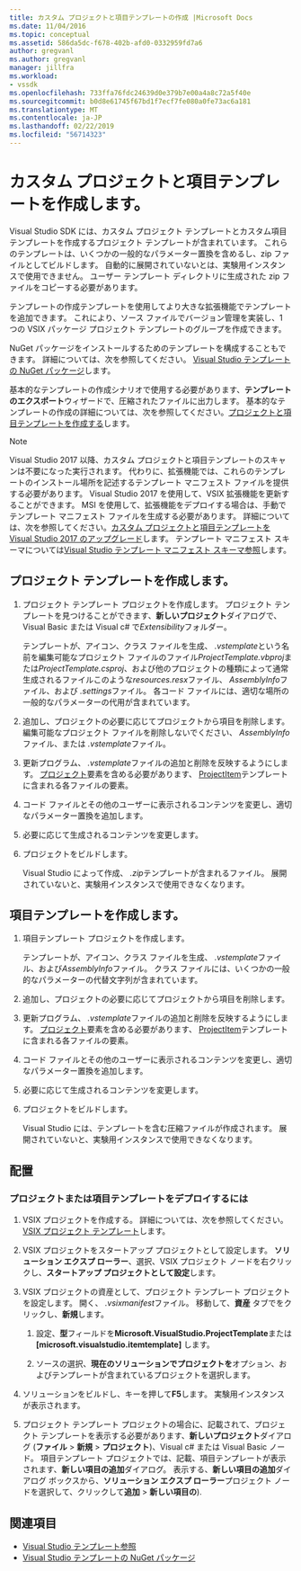 ```yaml
---
title: カスタム プロジェクトと項目テンプレートの作成 |Microsoft Docs
ms.date: 11/04/2016
ms.topic: conceptual
ms.assetid: 586da5dc-f678-402b-afd0-0332959fd7a6
author: gregvanl
ms.author: gregvanl
manager: jillfra
ms.workload:
- vssdk
ms.openlocfilehash: 733ffa76fdc24639d0e379b7e00a4a8c72a5f40e
ms.sourcegitcommit: b0d8e61745f67bd1f7ecf7fe080a0fe73ac6a181
ms.translationtype: MT
ms.contentlocale: ja-JP
ms.lasthandoff: 02/22/2019
ms.locfileid: "56714323"
---
```

# <a name="create-custom-project-and-item-templates"></a>カスタム プロジェクトと項目テンプレートを作成します。

Visual Studio SDK には、カスタム プロジェクト テンプレートとカスタム項目テンプレートを作成するプロジェクト テンプレートが含まれています。 これらのテンプレートは、いくつかの一般的なパラメーター置換を含めるし、zip ファイルとしてビルドします。 自動的に展開されていないとは、実験用インスタンスで使用できません。 ユーザー テンプレート ディレクトリに生成された zip ファイルをコピーする必要があります。

テンプレートの作成テンプレートを使用してより大きな拡張機能でテンプレートを追加できます。 これにより、ソース ファイルでバージョン管理を実装し、1 つの VSIX パッケージ プロジェクト テンプレートのグループを作成できます。

NuGet パッケージをインストールするためのテンプレートを構成することもできます。 詳細については、次を参照してください。 [Visual Studio テンプレートの NuGet パッケージ](/nuget/visual-studio-extensibility/visual-studio-templates)します。

基本的なテンプレートの作成シナリオで使用する必要があります、**テンプレートのエクスポート**ウィザードで、圧縮されたファイルに出力します。 基本的なテンプレートの作成の詳細については、次を参照してください。[プロジェクトと項目テンプレートを作成する](../ide/creating-project-and-item-templates.md)します。

> [!NOTE]
> Visual Studio 2017 以降、カスタム プロジェクトと項目テンプレートのスキャンは不要になった実行されます。 代わりに、拡張機能では、これらのテンプレートのインストール場所を記述するテンプレート マニフェスト ファイルを提供する必要があります。 Visual Studio 2017 を使用して、VSIX 拡張機能を更新することができます。 MSI を使用して、拡張機能をデプロイする場合は、手動でテンプレート マニフェスト ファイルを生成する必要があります。 詳細については、次を参照してください。[カスタム プロジェクトと項目テンプレートを Visual Studio 2017 のアップグレード](../extensibility/upgrading-custom-project-and-item-templates-for-visual-studio-2017.md)します。 テンプレート マニフェスト スキーマについては[Visual Studio テンプレート マニフェスト スキーマ参照](../extensibility/visual-studio-template-manifest-schema-reference.md)します。

## <a name="create-a-project-template"></a>プロジェクト テンプレートを作成します。

1.  プロジェクト テンプレート プロジェクトを作成します。 プロジェクト テンプレートを見つけることができます、**新しいプロジェクト**ダイアログで、Visual Basic または Visual c# で*Extensibility*フォルダー。

     テンプレートが、アイコン、クラス ファイルを生成、 *.vstemplate*という名前を編集可能なプロジェクト ファイルのファイル*ProjectTemplate.vbproj*または*ProjectTemplate.csproj*、および他のプロジェクトの種類によって通常生成されるファイルこのような*resources.resx*ファイル、 *AssemblyInfo*ファイル、および *.settings*ファイル。 各コード ファイルには、適切な場所の一般的なパラメーターの代用が含まれています。

2.  追加し、プロジェクトの必要に応じてプロジェクトから項目を削除します。 編集可能なプロジェクト ファイルを削除しないでください、 *AssemblyInfo*ファイル、または *.vstemplate*ファイル。

3.  更新プログラム、 *.vstemplate*ファイルの追加と削除を反映するようにします。 [プロジェクト](../extensibility/project-element-visual-studio-templates.md)要素を含める必要があります、 [ProjectItem](../extensibility/projectitem-element-visual-studio-item-templates.md)テンプレートに含まれる各ファイルの要素。

4.  コード ファイルとその他のユーザーに表示されるコンテンツを変更し、適切なパラメーター置換を追加します。

5.  必要に応じて生成されるコンテンツを変更します。

6.  プロジェクトをビルドします。

     Visual Studio によって作成、 *.zip*テンプレートが含まれるファイル。 展開されていないと、実験用インスタンスで使用できなくなります。

## <a name="create-an-item-template"></a>項目テンプレートを作成します。

1.  項目テンプレート プロジェクトを作成します。

     テンプレートが、アイコン、クラス ファイルを生成、 *.vstemplate*ファイル、および*AssemblyInfo*ファイル。 クラス ファイルには、いくつかの一般的なパラメーターの代替文字列が含まれています。

2.  追加し、プロジェクトの必要に応じてプロジェクトから項目を削除します。

3.  更新プログラム、 *.vstemplate*ファイルの追加と削除を反映するようにします。 [プロジェクト](../extensibility/project-element-visual-studio-templates.md)要素を含める必要があります、 [ProjectItem](../extensibility/projectitem-element-visual-studio-item-templates.md)テンプレートに含まれる各ファイルの要素。

4.  コード ファイルとその他のユーザーに表示されるコンテンツを変更し、適切なパラメーター置換を追加します。

5.  必要に応じて生成されるコンテンツを変更します。

6.  プロジェクトをビルドします。

     Visual Studio には、テンプレートを含む圧縮ファイルが作成されます。 展開されていないと、実験用インスタンスで使用できなくなります。

## <a name="deployment"></a>配置

### <a name="to-deploy-the-project-or-item-template"></a>プロジェクトまたは項目テンプレートをデプロイするには

1.  VSIX プロジェクトを作成する。 詳細については、次を参照してください。 [VSIX プロジェクト テンプレート](../extensibility/vsix-project-template.md)します。

2.  VSIX プロジェクトをスタートアップ プロジェクトとして設定します。 **ソリューション エクスプ ローラー**、選択、VSIX プロジェクト ノードを右クリックし、**スタートアップ プロジェクトとして設定**します。

3.  VSIX プロジェクトの資産として、プロジェクト テンプレート プロジェクトを設定します。 開く、 *.vsixmanifest*ファイル。 移動して、**資産** タブでをクリックし、**新規**します。

    1.  設定、**型**フィールドを**Microsoft.VisualStudio.ProjectTemplate**または **[microsoft.visualstudio.itemtemplate]** します。

    2.  ソースの選択、**現在のソリューションでプロジェクトを**オプション、およびテンプレートが含まれているプロジェクトを選択します。

4.  ソリューションをビルドし、キーを押して**F5**します。 実験用インスタンスが表示されます。

5.  プロジェクト テンプレート プロジェクトの場合に、記載されて、プロジェクト テンプレートを表示する必要があります、**新しいプロジェクト**ダイアログ (**ファイル** > **新規** >  **プロジェクト**)、Visual c# または Visual Basic ノード。 項目テンプレート プロジェクトでは、記載、項目テンプレートが表示されます、**新しい項目の追加**ダイアログ。 表示する、**新しい項目の追加**ダイアログ ボックスから、**ソリューション エクスプ ローラー**プロジェクト ノードを選択して、クリックして**追加** > **新しい項目の**).

## <a name="see-also"></a>関連項目

- [Visual Studio テンプレート参照](../ide/creating-project-and-item-templates.md)
- [Visual Studio テンプレートの NuGet パッケージ](/nuget/visual-studio-extensibility/visual-studio-templates)
